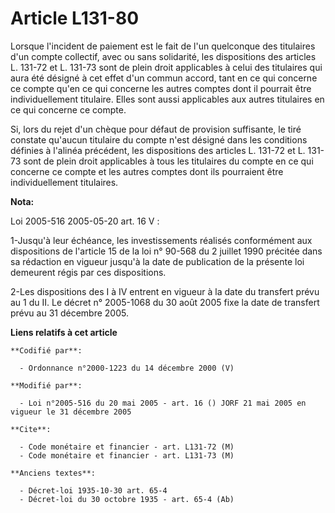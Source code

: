 # Article L131-80

Lorsque l'incident de paiement est le fait de l'un quelconque des titulaires d'un compte collectif, avec ou sans solidarité,
les dispositions des articles L. 131-72 et L. 131-73 sont de plein droit applicables à celui des titulaires qui aura été
désigné à cet effet d'un commun accord, tant en ce qui concerne ce compte qu'en ce qui concerne les autres comptes dont il
pourrait être individuellement titulaire. Elles sont aussi applicables aux autres titulaires en ce qui concerne ce compte.

Si, lors du rejet d'un chèque pour défaut de provision suffisante, le tiré constate qu'aucun titulaire du compte n'est
désigné dans les conditions définies à l'alinéa précédent, les dispositions des articles L. 131-72 et L. 131-73 sont de plein
droit applicables à tous les titulaires du compte en ce qui concerne ce compte et les autres comptes dont ils pourraient être
individuellement titulaires.

**Nota:**

Loi 2005-516 2005-05-20 art. 16 V : 

1-Jusqu'à leur échéance, les investissements réalisés conformément aux dispositions de l'article 15 de la loi n° 90-568 du 2
juillet 1990 précitée dans sa rédaction en vigueur jusqu'à la date de publication de la présente loi demeurent régis par ces
dispositions. 

2-Les dispositions des I à IV entrent en vigueur à la date du transfert prévu au 1 du II. Le décret n° 2005-1068 du 30 août
2005 fixe la date de transfert prévu au 31 décembre 2005.

**Liens relatifs à cet article**

	**Codifié par**:

	  - Ordonnance n°2000-1223 du 14 décembre 2000 (V)

	**Modifié par**:

	  - Loi n°2005-516 du 20 mai 2005 - art. 16 () JORF 21 mai 2005 en vigueur le 31 décembre 2005

	**Cite**:

	  - Code monétaire et financier - art. L131-72 (M)
	  - Code monétaire et financier - art. L131-73 (M)

	**Anciens textes**:

	  - Décret-loi 1935-10-30 art. 65-4
	  - Décret-loi du 30 octobre 1935 - art. 65-4 (Ab)
